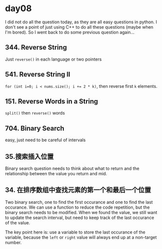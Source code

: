 # day08

I did not do all the question today, as they are all easy questions in python. I don't see a point of just using C++ to do all these questions (maybe when I'm bored). So I went back to do some previous question again...

## 344. Reverse String
Just `reverse()` in each language or two pointers

## 541. Reverse String II
`for (int i=0; i < nums.size(); i += 2 * k)`, then reverse first `k` elements.

## 151. Reverse Words in a String
`split()` then `reverse()` words

## 704. Binary Search
easy, just need to be careful of intervals

## 35.搜索插入位置
Binary search question needs to think about what to return and the relationship between the value you return and mid.

## 34. 在排序数组中查找元素的第一个和最后一个位置
Two binary search, one to find the first occurance and one to find the last occurance. We can use a function to reduce the code repetition, but the binary search needs to be modified. When we found the value, we still want to update the search interval, but need to keep track of the last occurance of the value.

The key point here is: use a variable to store the last occurance of the variable, because the `left` or `right` value will always end up at a non-target number. 

